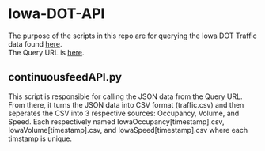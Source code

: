 # Iowa-DOT-API

The purpose of the scripts in this repo are for querying the Iowa DOT Traffic data found [here](https://data.iowadot.gov/datasets/road-weather-information-system-rwis-traffic-data/data?orderBy=DATA_LAST_UPDATED).<br/>
The Query URL is [here](https://services.arcgis.com/8lRhdTsQyJpO52F1/arcgis/rest/services/RWIS_Traffic_Data_View/FeatureServer/0/query?where=1%3D1&outFields=*&outSR=4326&f=json).

## continuousfeedAPI.py
This script is responsible for calling the JSON data from the Query URL. From there, it turns the JSON data into CSV format (traffic.csv) and then seperates the CSV into 3 respective sources: Occupancy, Volume, and Speed. Each respectively named IowaOccupancy[timestamp].csv, IowaVolume[timestamp].csv, and IowaSpeed[timestamp].csv where each timstamp is unique.
